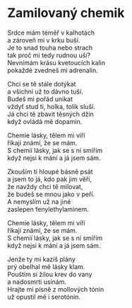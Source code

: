# Zamilovaný chemik

Srdce mám téměř v kalhotách  
a zároveň mi v krku buší.  
Je to snad touha nebo strach  
tak proč mi tedy rudnou uši?  
Nevnímám krásu kvetoucích kalin  
pokaždé zvedneš mi adrenalin.

Chci se tě stále dotýkat  
a všichni už to dávno tuší.  
Budeš mi pořád unikat  
vždyť stud ti, holka, tolik sluší.  
Já chci tě zbavit těsných džín  
když ovládá mě dopamin.

Chemie lásky, tělem mi víří  
říkají známí, že se mám.  
S chemií lásky, jak se s ní smířím  
když nejsi k mání a já jsem sám.

Zkouším ti hloupé básně psát  
a jsem to já, kdo pak jim věří,  
že navždy chci tě milovat,  
že budeš se mnou jako v peří.  
A nemyslím už na jiné  
zaslepen fenylethylaminem.

Chemie lásky, tělem mi víří  
říkají známí, že se mám.  
S chemií lásky, jak se s ní smířím  
když nejsi k mání a já jsem sám.  

Jenže ty mi kazíš plány  
prý obelhal mě lásky klam.  
Pouštím si žilou krev do vany  
a nadosmrti usínám.  
Hrajte mi písně z mollových tónin  
už opustil mě i serotónin.
